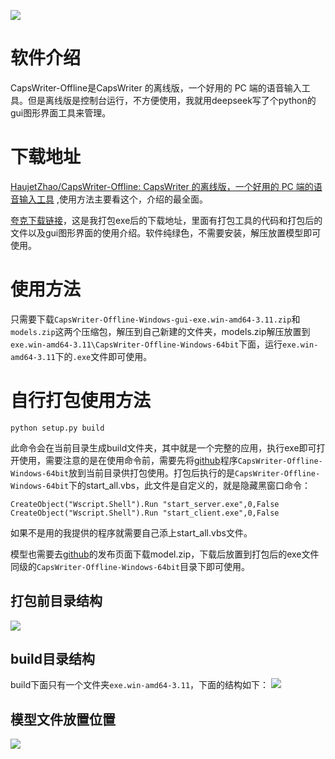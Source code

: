 ![](https://aliyun.93dd.top/picgo/20250901171510426.png)

# 软件介绍
CapsWriter-Offline是CapsWriter 的离线版，一个好用的 PC 端的语音输入工具。但是离线版是控制台运行，不方便使用，我就用deepseek写了个python的gui图形界面工具来管理。
# 下载地址
[HaujetZhao/CapsWriter-Offline: CapsWriter 的离线版，一个好用的 PC 端的语音输入工具](https://github.com/HaujetZhao/CapsWriter-Offline) ,使用方法主要看这个，介绍的最全面。

[夸克下载链接](https://pan.quark.cn/s/caa29c83e985)，这是我打包exe后的下载地址，里面有打包工具的代码和打包后的文件以及gui图形界面的使用介绍。软件纯绿色，不需要安装，解压放置模型即可使用。

# 使用方法
只需要下载`CapsWriter-Offline-Windows-gui-exe.win-amd64-3.11.zip`和`models.zip`这两个压缩包，解压到自己新建的文件夹，models.zip解压放置到`exe.win-amd64-3.11\CapsWriter-Offline-Windows-64bit`下面，运行`exe.win-amd64-3.11`下的`.exe`文件即可使用。

# 自行打包使用方法
```
python setup.py build
```
此命令会在当前目录生成build文件夹，其中就是一个完整的应用，执行exe即可打开使用，需要注意的是在使用命令前，需要先将[github](https://github.com/HaujetZhao/CapsWriter-Offline)程序`CapsWriter-Offline-Windows-64bit`放到当前目录供打包使用。打包后执行的是`CapsWriter-Offline-Windows-64bit`下的start_all.vbs，此文件是自定义的，就是隐藏黑窗口命令：
```
CreateObject("Wscript.Shell").Run "start_server.exe",0,False
CreateObject("Wscript.Shell").Run "start_client.exe",0,False
```
如果不是用的我提供的程序就需要自己添上start_all.vbs文件。

模型也需要去[github](https://github.com/HaujetZhao/CapsWriter-Offline)的发布页面下载model.zip，下载后放置到打包后的exe文件同级的`CapsWriter-Offline-Windows-64bit`目录下即可使用。
## 打包前目录结构
![](https://aliyun.93dd.top/picgo/20250901163957774.png)

## build目录结构
build下面只有一个文件夹`exe.win-amd64-3.11`，下面的结构如下：
![](https://aliyun.93dd.top/picgo/20250901164041139.png)

## 模型文件放置位置
![](https://aliyun.93dd.top/picgo/20250901164222308.png)

